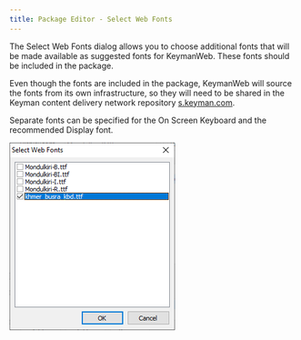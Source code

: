 ```yaml
---
title: Package Editor - Select Web Fonts
---
```


The Select Web Fonts dialog allows you to choose additional fonts that will be
made available as suggested fonts for KeymanWeb. These fonts should be included
in the package.

Even though the fonts are included in the package, KeymanWeb will source the
fonts from its own infrastructure, so they will need to be shared in the Keyman
content delivery network repository
[s.keyman.com](https://github.com/keymanapp/s.keyman.com).

Separate fonts can be specified for the On Screen Keyboard and the recommended
Display font.

![Select Web Fonts dialog](/cdn/dev/img/developer/170/ui/frmPackageEditor_SelectWebFonts.png)